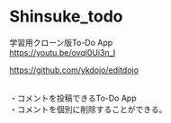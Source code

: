 # Shinsuke_todo

学習用クローン版To-Do App</br>
https://youtu.be/ovql0Ui3n_I

https://github.com/ykdojo/editdojo

</br>
・コメントを投稿できるTo-Do App</br>
・コメントを個別に削除することができる。
